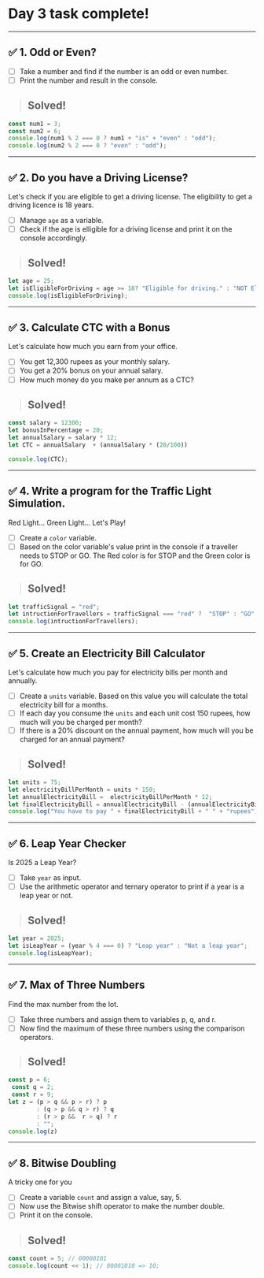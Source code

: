 # Day 3 task complete!
___
 ## ✅  1. Odd or Even?
 - [ ] Take a number and find if the number is an odd or even number.
 - [ ] Print the number and result in the console.

> ## Solved!

```js
const num1 = 3;
const num2 = 6;
console.log(num1 % 2 === 0 ? num1 + "is" + "even" : "odd");
console.log(num2 % 2 === 0 ? "even" : "odd");

```

___

## ✅ 2. Do you have a Driving License?
Let's check if you are eligible to get a driving license. The eligibility to get a driving licence is 18 years.

- [ ] Manage `age` as a variable.
- [ ] Check if the age is elligible for a driving license and print it on the console accordingly.

> ## Solved!

```js
let age = 25;
let isEligibleForDriving = age >= 18? "Eligible for driving." : "NOT Eligible for driving.";
console.log(isEligibleForDriving);
```

___

## ✅ 3. Calculate CTC with a Bonus
Let's calculate how much you earn from your office.

- [ ] You get 12,300 rupees as your monthly salary.
- [ ] You get a 20% bonus on your annual salary.
- [ ] How much money do you make per annum as a CTC?

> ## Solved!

```js
const salary = 12300;
let bonusInPercentage = 20;
let annualSalary = salary * 12;
let CTC = annualSalary  + (annualSalary * (20/100))

console.log(CTC);
```

___

## ✅ 4. Write a program for the Traffic Light Simulation.
Red Light... Green Light... Let's Play!

- [ ] Create a `color` variable.
- [ ] Based on the color variable's value print in the console if a traveller needs to STOP or GO. The Red color is for STOP and the Green color is for GO.

> ## Solved!

```js
let trafficSignal = "red";
let intructionForTravellers = trafficSignal === "red" ?  "STOP" : "GO"
console.log(intructionForTravellers);
```

___

## ✅  5. Create an Electricity Bill Calculator
Let's calculate how much you pay for electricity bills per month and annually.

- [ ] Create a `units` variable. Based on this value you will calculate the total electricity bill for a months.
- [ ] If each day you consume the `units` and each unit cost 150 rupees, how much will you be charged per month?
- [ ] If there is a 20% discount on the annual payment, how much will you be charged for an annual payment?

> ## Solved!

```js
let units = 75;
let electricityBillPerMonth = units * 150;
let annualElectricityBill =  electricityBillPerMonth * 12;
let finalElectricityBill = annualElectricityBill - (annualElectricityBill * (20/100));
console.log("You have to pay " + finalElectricityBill + " " + "rupees");
```
___

## ✅  6. Leap Year Checker
Is 2025 a Leap Year?

- [ ] Take `year` as input.
- [ ] Use the arithmetic operator and ternary operator to print if a year is a leap year or not.

> ## Solved!

```js
let year = 2025;
let isLeapYear = (year % 4 === 0) ? "Leap year" : "Not a leap year";
console.log(isLeapYear);
```
___

## ✅  7. Max of Three Numbers
Find the max number from the lot.

- [ ] Take three numbers and assign them to variables p, q, and r.
- [ ] Now find the maximum of these three numbers using the comparison operators.

> ## Solved!

```js
const p = 6;
 const q = 2;
 const r = 9;
let z = (p > q && p > r) ? p 
        : (q > p && q > r) ? q 
        : (r > p &&  r > q) ? r 
        : "";
console.log(z)
```
___

## ✅ 8. Bitwise Doubling
A tricky one for you

- [ ] Create a variable `count` and assign  a value, say, 5.
- [ ] Now use the Bitwise shift operator to make the number double.
- [ ] Print it on the console.

> ## Solved!

```js
const count = 5; // 00000101
console.log(count << 1); // 00001010 => 10;
```
